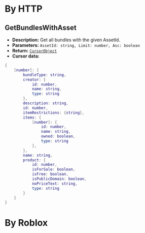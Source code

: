 # By HTTP
## GetBundlesWithAsset
- **Description:** Get all bundles with the given AssetId.
- **Parameters:** `AssetId: string, Limit: number, Asc: boolean`
- **Return:** [`CursorObject`](https://github.com/SOTR654/Roblox_modules/tree/main/APIsManager#cursorobject)
- **Cursor data:**
````lua
{
    [number]: {
    	bundleType: string,
		creator: {
			id: number,
			name: string,
			type: string
		},
		description: string,
		id: number,
		itemRestrictions: {string},
		items: {
			[number]: {
				id: number,
				name: string,
				owned: boolean,
				type: string
			},
		},
		name: string,
		product: {
			id: number,
			isForSale: boolean,
			isFree: boolean,
			isPublicDomain: boolean,
			noPriceText: string,
			type: string
		}
	}
}
````



# By Roblox
